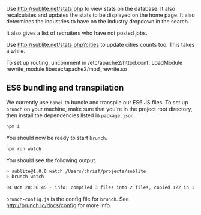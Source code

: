 Use http://sublite.net/stats.php to view stats on the database. It also
recalculates and updates the stats to be displayed on the home page. It also
determines the industries to have on the industry dropdown in the search.

It also gives a list of recruiters who have not posted jobs.

Use http://sublite.net/stats.php?cities to update cities counts too. This takes
a while.

To set up routing, uncomment in /etc/apache2/httpd.conf:
LoadModule rewrite_module libexec/apache2/mod_rewrite.so

## ES6 bundling and transpilation
We currently use `babel` to bundle and transpile our ES6 JS files. To set up
`brunch` on your machine, make sure that you're in the project root directory,
then install the dependencies listed in `package.json`.
```bash
npm i
```
You should now be ready to start `brunch`.
```bash
npm run watch
```
You should see the following output.
```bash
> sublite@1.0.0 watch /Users/chrisf/projects/sublite
> brunch watch

04 Oct 20:36:45 - info: compiled 3 files into 2 files, copied 122 in 1.6 sec
```

`brunch-config.js` is the config file for `brunch`. See
http://brunch.io/docs/config for more info.
